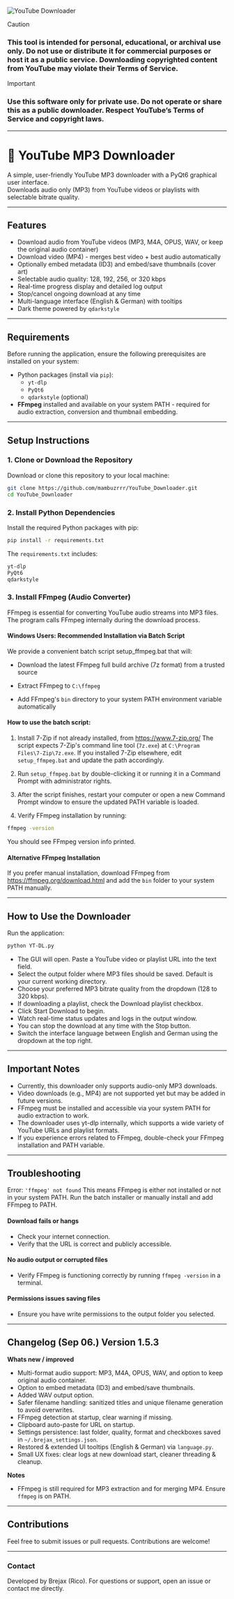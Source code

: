 ![YouTube Downloader](YT-Downloader.png)


> [!CAUTION]
> ### This tool is intended for personal, educational, or archival use only. Do not use or distribute it for commercial purposes or host it as a public service. Downloading copyrighted content from YouTube may violate their Terms of Service.

> [!IMPORTANT]
> ### Use this software only for private use. Do not operate or share this as a public downloader. Respect YouTube’s Terms of Service and copyright laws.

---


# 🎵 YouTube MP3 Downloader

A simple, user-friendly YouTube MP3 downloader with a PyQt6 graphical user interface.  
Downloads audio only (MP3) from YouTube videos or playlists with selectable bitrate quality.

---

## Features

- Download audio from YouTube videos (MP3, M4A, OPUS, WAV, or keep the original audio container)  
- Download video (MP4) - merges best video + best audio automatically  
- Optionally embed metadata (ID3) and embed/save thumbnails (cover art)  
- Selectable audio quality: 128, 192, 256, or 320 kbps  
- Real-time progress display and detailed log output  
- Stop/cancel ongoing download at any time  
- Multi-language interface (English & German) with tooltips  
- Dark theme powered by `qdarkstyle`

---

## Requirements

Before running the application, ensure the following prerequisites are installed on your system:

- Python packages (install via `pip`):  
  - `yt-dlp`  
  - `PyQt6`  
  - `qdarkstyle` (optional)  
- **FFmpeg** installed and available on your system PATH - required for audio extraction, conversion and thumbnail embedding. 

---

## Setup Instructions

### 1. Clone or Download the Repository

Download or clone this repository to your local machine:

```bash
git clone https://github.com/mambuzrrr/YouTube_Downloader.git
cd YouTube_Downloader
```

### 2. Install Python Dependencies

Install the required Python packages with pip:

```bash
pip install -r requirements.txt
```
The ```requirements.txt``` includes:
```bash
yt-dlp
PyQt6
qdarkstyle
```
### 3. Install FFmpeg (Audio Converter)

FFmpeg is essential for converting YouTube audio streams into MP3 files. The program calls FFmpeg internally during the download process.
#### Windows Users: Recommended Installation via Batch Script
We provide a convenient batch script setup_ffmpeg.bat that will:

 - Download the latest FFmpeg full build archive (7z format) from a trusted source

 - Extract FFmpeg to ```C:\ffmpeg```

 - Add FFmpeg's ```bin``` directory to your system PATH environment variable automatically

#### How to use the batch script:

1. Install 7-Zip if not already installed, from https://www.7-zip.org/
The script expects 7-Zip's command line tool (```7z.exe```) at ```C:\Program Files\7-Zip\7z.exe```.
If you installed 7-Zip elsewhere, edit ```setup_ffmpeg.bat``` and update the path accordingly.

2. Run ```setup_ffmpeg.bat``` by double-clicking it or running it in a Command Prompt with administrator rights.

3. After the script finishes, restart your computer or open a new Command Prompt window to ensure the updated PATH variable is loaded.

4. Verify FFmpeg installation by running:
```bash 
ffmpeg -version
```
You should see FFmpeg version info printed.
#### Alternative FFmpeg Installation
If you prefer manual installation, download FFmpeg from https://ffmpeg.org/download.html and add the ```bin``` folder to your system PATH manually.

---

## How to Use the Downloader
Run the application:
```bash
python YT-DL.py
```
- The GUI will open. Paste a YouTube video or playlist URL into the text field.
- Select the output folder where MP3 files should be saved. Default is your current working directory.
- Choose your preferred MP3 bitrate quality from the dropdown (128 to 320 kbps).
- If downloading a playlist, check the Download playlist checkbox.
- Click Start Download to begin.
- Watch real-time status updates and logs in the output window.
- You can stop the download at any time with the Stop button.
- Switch the interface language between English and German using the dropdown at the top right.

--- 

## Important Notes

- Currently, this downloader only supports audio-only MP3 downloads.
- Video downloads (e.g., MP4) are not supported yet but may be added in future versions.
- FFmpeg must be installed and accessible via your system PATH for audio extraction to work.
- The downloader uses yt-dlp internally, which supports a wide variety of YouTube URLs and playlist formats.
- If you experience errors related to FFmpeg, double-check your FFmpeg installation and PATH variable.

---

## Troubleshooting
Error: ```'ffmpeg' not found```
This means FFmpeg is either not installed or not in your system PATH.
Run the batch installer or manually install and add FFmpeg to PATH.

#### Download fails or hangs
 - Check your internet connection.
 - Verify that the URL is correct and publicly accessible.

#### No audio output or corrupted files
 - Verify FFmpeg is functioning correctly by running ```ffmpeg -version``` in a terminal.

#### Permissions issues saving files
 - Ensure you have write permissions to the output folder you selected.

---

## Changelog (Sep 06.) Version 1.5.3
**Whats new / improved**
- Multi-format audio support: MP3, M4A, OPUS, WAV, and option to keep original audio container.
- Option to embed metadata (ID3) and embed/save thumbnails.
- Added WAV output option.
- Safer filename handling: sanitized titles and unique filename generation to avoid overwrites.
- FFmpeg detection at startup, clear warning if missing.
- Clipboard auto-paste for URL on startup.
- Settings persistence: last folder, quality, format and checkboxes saved in `~/.brejax_settings.json`.
- Restored & extended UI tooltips (English & German) via `language.py`.
- Small UX fixes: clear logs at new download start, cleaner threading & cleanup.

**Notes**
- FFmpeg is still required for MP3 extraction and for merging MP4. Ensure `ffmpeg` is on PATH.

---

## Contributions
Feel free to submit issues or pull requests. Contributions are welcome!

---

### Contact
Developed by Brejax (Rico). For questions or support, open an issue or contact me directly.
